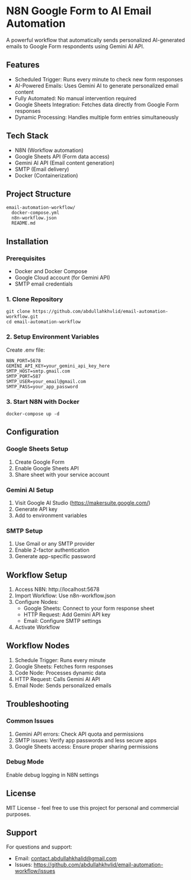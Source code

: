 
# N8N Google Form to AI Email Automation

A powerful workflow that automatically sends personalized AI-generated emails to Google Form respondents using Gemini AI API.

## Features

- Scheduled Trigger: Runs every minute to check new form responses
- AI-Powered Emails: Uses Gemini AI to generate personalized email content
- Fully Automated: No manual intervention required
- Google Sheets Integration: Fetches data directly from Google Form responses
- Dynamic Processing: Handles multiple form entries simultaneously

## Tech Stack

- N8N (Workflow automation)
- Google Sheets API (Form data access)
- Gemini AI API (Email content generation)
- SMTP (Email delivery)
- Docker (Containerization)

## Project Structure

```
email-automation-workflow/
  docker-compose.yml
  n8n-workflow.json
  README.md
```

## Installation

### Prerequisites
- Docker and Docker Compose
- Google Cloud account (for Gemini API)
- SMTP email credentials

### 1. Clone Repository
```
git clone https://github.com/abdullahkhvlid/email-automation-workflow.git
cd email-automation-workflow
```

### 2. Setup Environment Variables
Create .env file:
```
N8N_PORT=5678
GEMINI_API_KEY=your_gemini_api_key_here
SMTP_HOST=smtp.gmail.com
SMTP_PORT=587
SMTP_USER=your_email@gmail.com
SMTP_PASS=your_app_password
```

### 3. Start N8N with Docker
```
docker-compose up -d
```

## Configuration

### Google Sheets Setup
1. Create Google Form
2. Enable Google Sheets API
3. Share sheet with your service account

### Gemini AI Setup
1. Visit Google AI Studio (https://makersuite.google.com/)
2. Generate API key
3. Add to environment variables

### SMTP Setup
1. Use Gmail or any SMTP provider
2. Enable 2-factor authentication
3. Generate app-specific password

## Workflow Setup

1. Access N8N: http://localhost:5678
2. Import Workflow: Use n8n-workflow.json
3. Configure Nodes:
   - Google Sheets: Connect to your form response sheet
   - HTTP Request: Add Gemini API key
   - Email: Configure SMTP settings
4. Activate Workflow

## Workflow Nodes

1. Schedule Trigger: Runs every minute
2. Google Sheets: Fetches form responses
3. Code Node: Processes dynamic data
4. HTTP Request: Calls Gemini AI API
5. Email Node: Sends personalized emails

## Troubleshooting

### Common Issues
1. Gemini API errors: Check API quota and permissions
2. SMTP issues: Verify app passwords and less secure apps
3. Google Sheets access: Ensure proper sharing permissions

### Debug Mode
Enable debug logging in N8N settings

## License

MIT License - feel free to use this project for personal and commercial purposes.

## Support

For questions and support:
- Email: contact.abdullahkhalid@gmail.com
- Issues: https://github.com/abdullahkhvlid/email-automation-workflow/issues
